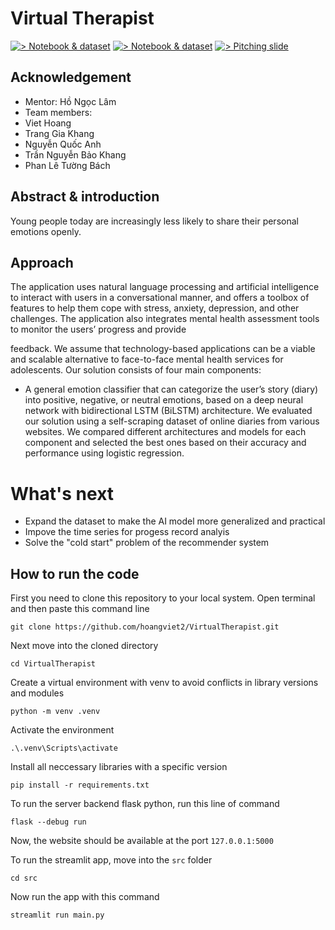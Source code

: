 # Virtual Therapist
[![> Notebook & dataset](https://img.shields.io/badge/Notebook%20Dataset-red)](https://colab.research.google.com/drive/1BHydT5sFQQIgXgVWzGiryCj2Kn9h0GgW?usp=sharing)
[![> Notebook & dataset](https://img.shields.io/badge/Notebook%20Dataset-red)](https://github.com/hoangviet2/HS3/blob/main/Model/Sentimental_task.ipynb)
[![> Pitching slide](https://img.shields.io/badge/Pitching%20slide-black)](https://www.canva.com/design/DAFxhdWUyEc/DF4pJIczCQUfDAFDY-LRbg/edit?utm_content=DAFxhdWUyEc&utm_campaign=designshare&utm_medium=link2&utm_source=sharebutton)


## Acknowledgement
- Mentor: Hồ Ngọc Lâm
- Team members:
- Viet Hoang
- Trang Gia Khang
- Nguyễn Quốc Anh
- Trần Nguyễn Bảo Khang
- Phan Lê Tường Bách

## Abstract & introduction

Young people today are increasingly less likely to share their personal emotions openly.

## Approach

The application uses natural language processing and artificial intelligence to interact with users in a conversational manner, and offers a toolbox of features to help them cope with stress, anxiety, depression, and other challenges. The application also integrates mental health assessment tools to monitor the users’ progress and provide

feedback. We assume that technology-based applications can be a viable and scalable alternative to face-to-face mental health services for adolescents. Our solution consists of four main components:

- A general emotion classifier that can categorize the user’s story (diary) into positive, negative, or neutral emotions, based on a deep neural network with bidirectional LSTM (BiLSTM) architecture. We evaluated our solution using a self-scraping dataset of online diaries from various websites. We compared different architectures and models for each component and selected the best ones based on their accuracy and performance using logistic regression.

# What's next
- Expand the dataset to make the AI model more generalized and practical
- Impove the time series for progess record analyis 
- Solve the "cold start" problem of the recommender system

## How to run the code
First you need to clone this repository to your local system. Open terminal and then paste this command line
```
git clone https://github.com/hoangviet2/VirtualTherapist.git
```
Next move into the cloned directory
```
cd VirtualTherapist
```
Create a virtual environment with venv to avoid conflicts in library versions and modules
```
python -m venv .venv
```
Activate the environment
```
.\.venv\Scripts\activate
```
Install all neccessary libraries with a specific version
```
pip install -r requirements.txt
```
To run the server backend flask python, run this line of command
```
flask --debug run
```
Now, the website should be available at the port `127.0.0.1:5000`

To run the streamlit app, move into the `src` folder
```
cd src
```
Now run the app with this command
```
streamlit run main.py
```
